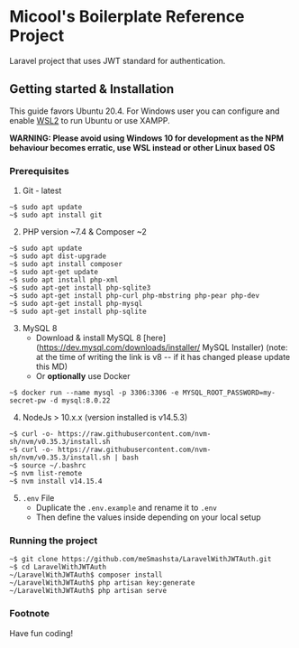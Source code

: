 # Micool's Boilerplate Reference Project

Laravel project that uses JWT standard for authentication.

## Getting started & Installation

This guide favors Ubuntu 20.4. For Windows user you can configure and enable [WSL2](https://docs.microsoft.com/en-us/windows/wsl/install-win10 "Install WSL2 Guide by Microsoft") to run Ubuntu or use XAMPP.

**WARNING: Please avoid using Windows 10 for development as the NPM behaviour becomes erratic, use WSL instead or other Linux based OS**

### Prerequisites

1. Git - latest
```
~$ sudo apt update
~$ sudo apt install git
```
2. PHP version ~7.4 & Composer ~2
```
~$ sudo apt update
~$ sudo apt dist-upgrade
~$ sudo apt install composer
~$ sudo apt-get update 
~$ sudo apt install php-xml 
~$ sudo apt-get install php-sqlite3
~$ sudo apt-get install php-curl php-mbstring php-pear php-dev
~$ sudo apt-get install php-mysql
~$ sudo apt-get install php-sqlite
```
3. MySQL 8
    - Download & install MySQL 8 [here](https://dev.mysql.com/downloads/installer/ MySQL Installer) (note: at the time of writing the link is v8 -- if it has changed please update this MD)
    - Or **optionally** use Docker
```
~$ docker run --name mysql -p 3306:3306 -e MYSQL_ROOT_PASSWORD=my-secret-pw -d mysql:8.0.22
```
4. NodeJs > 10.x.x (version installed is v14.5.3)
```
~$ curl -o- https://raw.githubusercontent.com/nvm-sh/nvm/v0.35.3/install.sh
~$ curl -o- https://raw.githubusercontent.com/nvm-sh/nvm/v0.35.3/install.sh | bash
~$ source ~/.bashrc
~$ nvm list-remote
~$ nvm install v14.15.4
```
5. `.env` File
    - Duplicate the `.env.example` and rename it to `.env`
    - Then define the values inside depending on your local setup

### Running the project

```
~$ git clone https://github.com/meSmashsta/LaravelWithJWTAuth.git
~$ cd LaravelWithJWTAuth
~/LaravelWithJWTAuth$ composer install
~/LaravelWithJWTAuth$ php artisan key:generate
~/LaravelWithJWTAuth$ php artisan serve
```

### Footnote

Have fun coding!